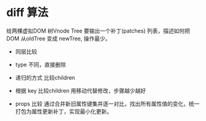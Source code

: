 # diff 算法

给两棵虚拟DOM 树Vnode Tree
要输出一个补丁(patches) 列表，描述如何把DOM 从oldTree 变成 newTree, 操作最少。

- 同层比较
- type 不同，直接删除
- 递归的方式 比较children
- 根据 key 比较children 用移动代替修改，步骤越少越好

- props 比较
  通过合并新旧属性键集并逐一对比，找出所有属性值的变化，统一打包为属性更新补丁，实现最小化更新。
